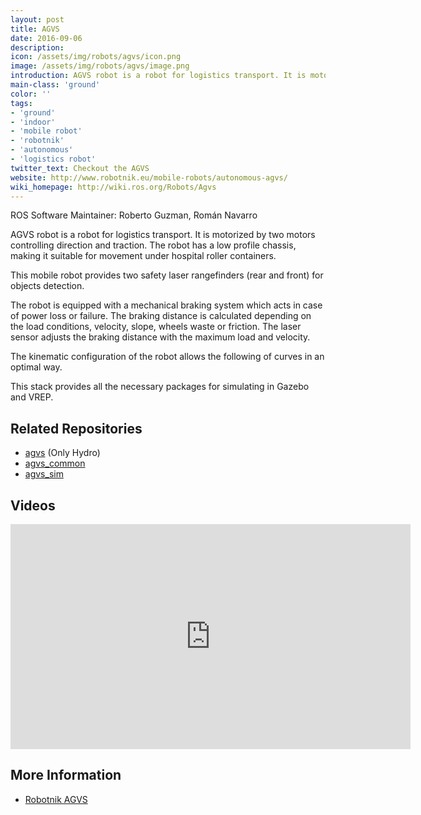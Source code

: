 ```yaml
---
layout: post
title: AGVS
date: 2016-09-06
description:
icon: /assets/img/robots/agvs/icon.png
image: /assets/img/robots/agvs/image.png
introduction: AGVS robot is a robot for logistics transport. It is motorized by two motors controlling direction and traction. The robot has a low profile chassis, making it suitable for movement under hospital roller containers.
main-class: 'ground'
color: ''
tags:
- 'ground'
- 'indoor'
- 'mobile robot'
- 'robotnik'
- 'autonomous'
- 'logistics robot'
twitter_text: Checkout the AGVS
website: http://www.robotnik.eu/mobile-robots/autonomous-agvs/
wiki_homepage: http://wiki.ros.org/Robots/Agvs
---
```


ROS Software Maintainer: Roberto Guzman, Román Navarro

AGVS robot is a robot for logistics transport. It is motorized by two motors controlling direction and traction. The robot has a low profile chassis, making it suitable for movement under hospital roller containers.

This mobile robot provides two safety laser rangefinders (rear and front) for objects detection.

The robot is equipped with a mechanical braking system which acts in case of power loss or failure. The braking distance is calculated depending on the load conditions, velocity, slope, wheels waste or friction. The laser sensor adjusts the braking distance with the maximum load and velocity.

The kinematic configuration of the robot allows the following of curves in an optimal way.

This stack provides all the necessary packages for simulating in Gazebo and VREP.

## Related Repositories

 * [agvs](http://wiki.ros.org/agvs) (Only Hydro)
 * [agvs_common](http://wiki.ros.org/agvs_common)
 * [agvs_sim](http://wiki.ros.org/agvs_sim)

## Videos

<iframe width="640" height="360" src="https://www.youtube-nocookie.com/embed/TKDtkkpsuiw?rel=0" frameborder="0" allowfullscreen></iframe>

## More Information

 * [ Robotnik AGVS](http://www.robotnik.eu/mobile-robots/autonomous-agvs/ )
